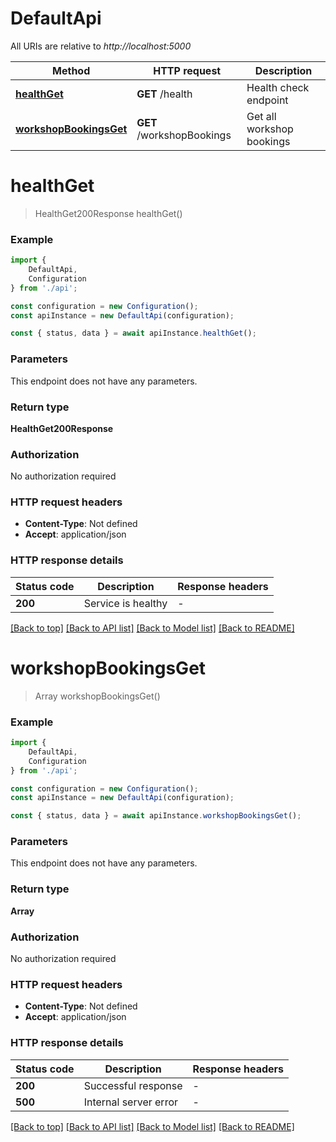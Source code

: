 # DefaultApi

All URIs are relative to *http://localhost:5000*

|Method | HTTP request | Description|
|------------- | ------------- | -------------|
|[**healthGet**](#healthget) | **GET** /health | Health check endpoint|
|[**workshopBookingsGet**](#workshopbookingsget) | **GET** /workshopBookings | Get all workshop bookings|

# **healthGet**
> HealthGet200Response healthGet()


### Example

```typescript
import {
    DefaultApi,
    Configuration
} from './api';

const configuration = new Configuration();
const apiInstance = new DefaultApi(configuration);

const { status, data } = await apiInstance.healthGet();
```

### Parameters
This endpoint does not have any parameters.


### Return type

**HealthGet200Response**

### Authorization

No authorization required

### HTTP request headers

 - **Content-Type**: Not defined
 - **Accept**: application/json


### HTTP response details
| Status code | Description | Response headers |
|-------------|-------------|------------------|
|**200** | Service is healthy |  -  |

[[Back to top]](#) [[Back to API list]](../README.md#documentation-for-api-endpoints) [[Back to Model list]](../README.md#documentation-for-models) [[Back to README]](../README.md)

# **workshopBookingsGet**
> Array<WorkshopBooking> workshopBookingsGet()


### Example

```typescript
import {
    DefaultApi,
    Configuration
} from './api';

const configuration = new Configuration();
const apiInstance = new DefaultApi(configuration);

const { status, data } = await apiInstance.workshopBookingsGet();
```

### Parameters
This endpoint does not have any parameters.


### Return type

**Array<WorkshopBooking>**

### Authorization

No authorization required

### HTTP request headers

 - **Content-Type**: Not defined
 - **Accept**: application/json


### HTTP response details
| Status code | Description | Response headers |
|-------------|-------------|------------------|
|**200** | Successful response |  -  |
|**500** | Internal server error |  -  |

[[Back to top]](#) [[Back to API list]](../README.md#documentation-for-api-endpoints) [[Back to Model list]](../README.md#documentation-for-models) [[Back to README]](../README.md)


